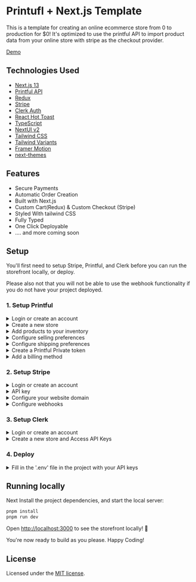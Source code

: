 # Printufl + Next.js Template

This is a template for creating an online ecommerce store from 0 to production for $0! It's optimized to use the printful API to import product data from your online store with stripe as the checkout provider.

[Demo]()

## Technologies Used

- [Next.js 13](https://nextjs.org/docs/getting-started)
- [Printful API]()
- [Redux]()
- [Stripe]()
- [Clerk Auth]()
- [React Hot Toast]()
- [TypeScript](https://www.typescriptlang.org/)
- [NextUI v2](https://nextui.org/)
- [Tailwind CSS](https://tailwindcss.com/)
- [Tailwind Variants](https://tailwind-variants.org)
- [Framer Motion](https://www.framer.com/motion/)
- [next-themes](https://github.com/pacocoursey/next-themes)

## Features

- Secure Payments
- Automatic Order Creation
- Built with Next.js
- Custom Cart(Redux) & Custom Checkout (Stripe)
- Styled With tailwind CSS
- Fully Typed
- One Click Deployable
- .... and more coming soon

## Setup

You'll first need to setup Stripe, Printful, and Clerk before you can run the storefront locally, or deploy.

Please also not that you will not be able to use the webhook functionality if you do not have your project deployed.


### 1. Setup Printful

<details>
  <summary>Login or create an account</summary>

You can [login](https://www.printful.com/auth/login), or [sign up](https://www.printful.com/auth/register) with Facebook, Google, Apple, and your email.

</details>

<details>
  <summary>Create a new store</summary>
  
  You'll want to select **Manual order platform / API** from the available methods when [creating a new store](https://www.printful.com/dashboard/store).
</details>

<details>
  <summary>Add products to your inventory</summary>
  
  Let's add a product to your store.

1. Select from over 200 hundred products which you would like to sell.
2. Configure the product design by adding your logo, selecting available colors, and sizes.
3. Next, proceed to mockups to select the image that will be shown in the storefront. You can select from people wearing your product, to flat wrinkled mockups. **Make sure to select `PNG` as your "mockup format" when creating your product.**
4. Next, proceed to details where you can name your product. This name will be shown in the storefront.
5. Next, proceed to pricing, and set some prices. Here you'll see the price it costs you, and the retail prices you'll charge your customers. You can quickly increase/decrease the profit margin here too.
6. **Save product**

That's it! 🎉 Repeat this step for all products you want to sell.

ℹ️ Don't forget, shipping and taxes are extra!

ℹ️ You can optionally create a [**Product Template**](https://www.printful.com/dashboard/product-templates) for items you may want to add to additional stores later.

</details>

<details>
  <summary>Configure selling preferences</summary>
  
  Inside **Settings** > **Stores**, you'll want to configure your default selling preferences. You can specify your selling region. You can opt to sell worldwide, and choose products from a wide variety of products, or you can set a specific region, such as the UK.

Depending on where you sell, you'll be liable to pay (or collect + pay) VAT. If you are VAT registered, provide Printful your VAT ID so orders can reflect a zero VAT amount where applicable.

📺 [Learn more about VAT and Printful](https://www.youtube.com/watch?v=LiqGcE267UA)

ℹ️ If you need to collect VAT from customers, make sure to enable the Tax API with Snipcart.

</details>

<details>
  <summary>Configure shipping preferences</summary>
  
  Inside **Settings** > **Stores** > **Shipping**, you'll want to configure the USA & Europe settings.

The defaults should work for most, but you might want to make some adjustments for domestic and international shipping.

</details>

<details>
  <summary>Create a Printful Private token</summary>
  
Inside **Settings** > **Stores** > **API**, click visit [Printful Developers](https://developers.printful.com/login).

From here you will want to create a new **Private token**, select the store you want to give this token access to, select the permissions (all), set an expiry and copy the value for use later as `PRINTFUL_API_KEY`.

</details>

<details>
  <summary>Add a billing method</summary>
  
You'll want to add a [billing method](https://www.printful.com/dashboard/billing/billing-methods) to Printful so you can fulfill orders.

When a customer makes an order, Printful will charge YOU to process the order. 📺 [Learn more how Printful processes payments for order fulfillment](https://www.youtube.com/watch?v=_5lsHL8wji4&t=2s).

</details>

### 2. Setup Stripe

<details>
  <summary>Login or create an account</summary>

You'll need to [register](https://www.stripe.com/), or [login](https://www.stripe.com) to Snipcart.

</details>

<details>
  <summary>API key</summary>

When your account is setup you will be able to see a button in the top navigation bar that will say 'Developers'. 

In this Developers dashboard you will be able to access the API keys for your Stripe account to be used in payment collection.
</details>

<details>
  <summary>Configure your website domain</summary>

It's important you configure your **Default Website Domain** so Stripe can successfully validate when checkouts are completed and 
initaite the webhook code that will create the printful order.

You may also want to add other domains, and subdomains if you're working locally with this but stripe also provides testing capability.

The domain you provide here will be your live URL, such as `staterecomm.com`.

</details>

<details>
  <summary>Configure webhooks</summary>

You'll want to configure the endpoint for webhooks. This webhook will be triggered at the post purchase stage.

This projects webhook is designed to listen for when **checkout.session.completed** but this can be customized to your desire.

Be sure to configure your webhook properly to access the automated order creation process.

For example, when a customer places a successful order, this webhook will be triggered, and it will call a function to add the order to Printful.

</details>


### 3. Setup Clerk

<details>
  <summary>Login or create an account</summary>

You need to [login](https://www.Clerk.com), or [sign up](https://www.Clerk.com) for [Clerk]().

</details>

<details>
  <summary>Create a new store and Access API Keys</summary>
  
  You'll want to create an application register on clerk. After you create and application register and you reach the dashboard of that application.
    on the left side navigation at the bottom you will see 'API Keys'. These keys are all you need to get started. No mandatory customization is needed for Clerk.
</details>

### 4. Deploy

<details>
<summary> Fill in the '.env' file in the project with your API keys</summary>
</details>

## Running locally

Next Install the project dependencies, and start the local server:

```bash
pnpm install
pnpm run dev

```

Open [http://localhost:3000](http://localhost:3000) to see the storefront locally! 🚀

You're now ready to build as you please. Happy Coding!

## License

Licensed under the [MIT license](https://github.com/nextui-org/next-app-template/blob/main/LICENSE).
